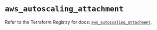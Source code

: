 # `aws_autoscaling_attachment`

Refer to the Terraform Registry for docs: [`aws_autoscaling_attachment`](https://registry.terraform.io/providers/hashicorp/aws/6.6.0/docs/resources/autoscaling_attachment).
